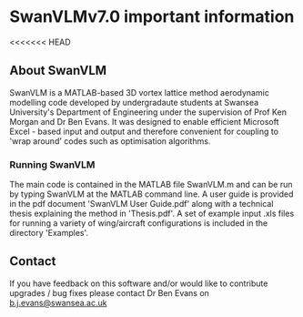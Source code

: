 # SwanVLMv7.0 important information

<<<<<<< HEAD
## About SwanVLM

SwanVLM is a MATLAB-based 3D vortex lattice method aerodynamic modelling code developed by undergradaute students at Swansea University's Department of Engineering under the supervision of Prof Ken Morgan and Dr Ben Evans.
It was designed to enable efficient Microsoft Excel - based input and output and therefore convenient for coupling to 'wrap around' codes such as optimisation algorithms.

### Running SwanVLM

The main code is contained in the MATLAB file SwanVLM.m and can be run by typing SwanVLM at the MATLAB command line.  A user guide is provided in the pdf document 'SwanVLM User Guide.pdf' along with a technical thesis explaining the method in 'Thesis.pdf'.  A set of example input .xls files for running a variety of wing/aircraft configurations is included in the directory 'Examples'.




## Contact

If you have feedback on this software and/or would like to contribute upgrades / bug fixes please contact Dr Ben Evans on b.j.evans@swansea.ac.uk